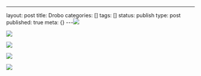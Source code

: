 ---
layout: post
title: Drobo
categories: []
tags: []
status: publish
type: post
published: true
meta: {}
---![](/static/4f331d1f8754c7ec090e554a/50fe1c99e4b01c920a89f452/50fe1c99e4b01c920a89f4c0/1287051286073/iphone-20101014211408-1.jpg/1000w)

![](/static/4f331d1f8754c7ec090e554a/50fe1c99e4b01c920a89f452/50fe1c99e4b01c920a89f4c1/1287051291081/iphone-20101014211408-2.jpg/1000w)

![](/static/4f331d1f8754c7ec090e554a/50fe1c99e4b01c920a89f452/50fe1c99e4b01c920a89f4c2/1287051297063/iphone-20101014211408-3.jpg/1000w)

![](/static/4f331d1f8754c7ec090e554a/50fe1c99e4b01c920a89f452/50fe1c99e4b01c920a89f4c3/1287051305005/iphone-20101014211408-4.jpg/1000w)

![](/static/4f331d1f8754c7ec090e554a/50fe1c99e4b01c920a89f452/50fe1c99e4b01c920a89f4c4/1287051311013/iphone-20101014211408-5.jpg/1000w)

 
